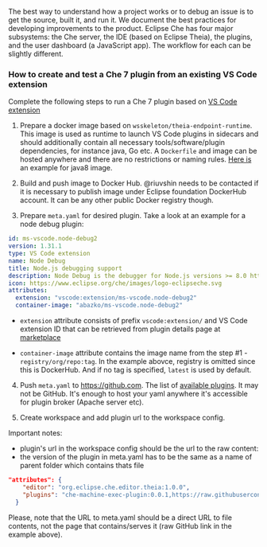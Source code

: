 The best way to understand how a project works or to debug an issue is to get the source, built it, and run it. We document the best practices for developing improvements to the product. Eclipse Che has four major subsystems: the Che server, the IDE (based on Eclipse Theia), the plugins, and the user dashboard (a JavaScript app). The workflow for each can be slightly different.

### How to create and test a Che 7 plugin from an existing VS Code extension

Complete the following steps to run a Che 7 plugin based on [VS Code extension](https://marketplace.visualstudio.com/vscode)

1. Prepare a docker image based on `wsskeleton/theia-endpoint-runtime`. This image is used as runtime to launch VS Code plugins in sidecars and should additionally contain all necessary tools/software/plugin dependencies, for instance java, Go etc. A `Dockerfile` and image can be hosted anywhere and there are no restrictions or naming rules. [Here is](https://github.com/eclipse/che-theia/tree/master/dockerfiles/remote-plugin-runner-java8) an example for java8 image. 

2. Build and push image to Docker Hub. @riuvshin needs to be contacted if it is necessary to publish image under Eclipse foundation DockerHub account. It can be any other public Docker registry though.

3.  Prepare `meta.yaml` for desired plugin. Take a look at an example for a node debug plugin:

```yaml
id: ms-vscode.node-debug2
version: 1.31.1
type: VS Code extension
name: Node Debug
title: Node.js debugging support
description: Node Debug is the debugger for Node.js versions >= 8.0 https://marketplace.visualstudio.com/items?itemName=ms-vscode.node-debug2
icon: https://www.eclipse.org/che/images/logo-eclipseche.svg
attributes:
  extension: "vscode:extension/ms-vscode.node-debug2"
  container-image: "abazko/ms-vscode.node-debug2" 
```

*  `extension` attribute consists of prefix `vscode:extension/` and VS Code extension ID that can be retrieved from plugin details page at  [marketplace](https://marketplace.visualstudio.com/)

* `container-image` attribute contains the image name from the step #1 - `registry/org/repo:tag`. In the example abovce, registry is omitted since this is DockerHub. And if no tag is specified, `latest` is used by default.

4. Push `meta.yaml` to https://github.com. The list of [available plugins](https://github.com/eclipse/che-plugin-registry/tree/master/plugins). It may not be GitHub. It's enough to host your yaml anywhere it's accessible for plugin broker (Apache server etc).

5. Create workspace and add plugin url to the workspace config. 

Important notes:
* plugin's url in the workspace config should be the url to the raw content:
* the version of the plugin in meta.yaml has to be the same as a name of parent folder which contains thats file

```json
"attributes": {
    "editor": "org.eclipse.che.editor.theia:1.0.0",
    "plugins": "che-machine-exec-plugin:0.0.1,https://raw.githubusercontent.com/eclipse/che-plugin-registry/master/plugins/org.eclipse.che.samples.container-fortune:0.0.1"
  }
```
Please, note that the URL to meta.yaml should be a direct URL to file contents, not the page that contains/serves it (raw GitHub link in the example above).
